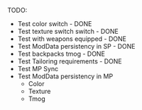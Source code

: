 TODO: 
- Test color switch - DONE
- Test texture switch switch - DONE
- Test with weapons equipped - DONE
- Test ModData persistency in SP - DONE
- Test backpacks tmog - DONE
- Test Tailoring requirements - DONE
- Test MP Sync
- Test ModData persistency in MP
  - Color
  - Texture
  - Tmog